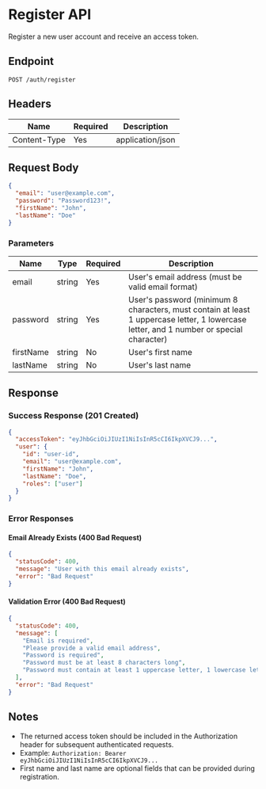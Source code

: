 # Register API

Register a new user account and receive an access token.

## Endpoint

```
POST /auth/register
```

## Headers

| Name          | Required | Description                  |
|---------------|----------|------------------------------|
| Content-Type  | Yes      | application/json             |

## Request Body

```json
{
  "email": "user@example.com",
  "password": "Password123!",
  "firstName": "John",
  "lastName": "Doe"
}
```

### Parameters

| Name      | Type   | Required | Description                                                                                               |
|-----------|--------|----------|-----------------------------------------------------------------------------------------------------------|
| email     | string | Yes      | User's email address (must be valid email format)                                                         |
| password  | string | Yes      | User's password (minimum 8 characters, must contain at least 1 uppercase letter, 1 lowercase letter, and 1 number or special character) |
| firstName | string | No       | User's first name                                                                                         |
| lastName  | string | No       | User's last name                                                                                          |

## Response

### Success Response (201 Created)

```json
{
  "accessToken": "eyJhbGciOiJIUzI1NiIsInR5cCI6IkpXVCJ9...",
  "user": {
    "id": "user-id",
    "email": "user@example.com",
    "firstName": "John",
    "lastName": "Doe",
    "roles": ["user"]
  }
}
```

### Error Responses

#### Email Already Exists (400 Bad Request)

```json
{
  "statusCode": 400,
  "message": "User with this email already exists",
  "error": "Bad Request"
}
```

#### Validation Error (400 Bad Request)

```json
{
  "statusCode": 400,
  "message": [
    "Email is required",
    "Please provide a valid email address",
    "Password is required",
    "Password must be at least 8 characters long",
    "Password must contain at least 1 uppercase letter, 1 lowercase letter, and 1 number or special character"
  ],
  "error": "Bad Request"
}
```

## Notes

- The returned access token should be included in the Authorization header for subsequent authenticated requests.
- Example: `Authorization: Bearer eyJhbGciOiJIUzI1NiIsInR5cCI6IkpXVCJ9...`
- First name and last name are optional fields that can be provided during registration.
